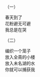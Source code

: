 （一）</p>
<p class="has-line-data" data-line-start="4" data-line-end="7">春天到了<br>
花粉避无可避<br>
我总是在哭</p>
<p class="has-line-data" data-line-start="8" data-line-end="9">（二）</p>
<p class="has-line-data" data-line-start="10" data-line-end="14">编织一个笼子<br>
放入全斋的小楼<br>
放入未名湖的水<br>
你就可以捕获我</p>

